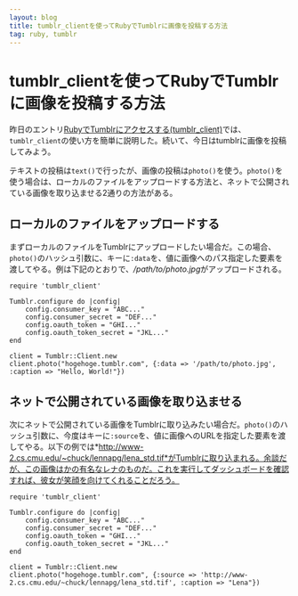 ```yaml
---
layout: blog
title: tumblr_clientを使ってRubyでTumblrに画像を投稿する方法
tag: ruby, tumblr
---
```


# tumblr_clientを使ってRubyでTumblrに画像を投稿する方法

昨日のエントリ[RubyでTumblrにアクセスする(tumblr_client)](http://www.xmisao.com/2013/10/06/ruby-tumblr-client.html)では、`tumblr_client`の使い方を簡単に説明した。続いて、今日はtumblrに画像を投稿してみよう。

テキストの投稿は`text()`で行ったが、画像の投稿は`photo()`を使う。`photo()`を使う場合は、ローカルのファイルをアップロードする方法と、ネットで公開されている画像を取り込ませる2通りの方法がある。

## ローカルのファイルをアップロードする

まずローカルのファイルをTumblrにアップロードしたい場合だ。この場合、`photo()`のハッシュ引数に、キーに`:data`を、値に画像へのパス指定した要素を渡してやる。例は下記のとおりで、*/path/to/photo.jpg*がアップロードされる。

~~~~
require 'tumblr_client'

Tumblr.configure do |config|
	config.consumer_key = "ABC..."
	config.consumer_secret = "DEF..."
	config.oauth_token = "GHI..."
	config.oauth_token_secret = "JKL..."
end

client = Tumblr::Client.new
client.photo("hogehoge.tumblr.com", {:data => '/path/to/photo.jpg', :caption => "Hello, World!"})
~~~~

## ネットで公開されている画像を取り込ませる

次にネットで公開されている画像をTumblrに取り込みたい場合だ。`photo()`のハッシュ引数に、今度はキーに`:source`を、値に画像へのURLを指定した要素を渡してやる。以下の例では*http://www-2.cs.cmu.edu/~chuck/lennapg/lena_std.tif*がTumblrに取り込まれる。余談だが、この画像はかの有名なレナのものだ。これを実行してダッシュボードを確認すれば、彼女が笑顔を向けてくれることだろう。

~~~~
require 'tumblr_client'

Tumblr.configure do |config|
	config.consumer_key = "ABC..."
	config.consumer_secret = "DEF..."
	config.oauth_token = "GHI..."
	config.oauth_token_secret = "JKL..."
end

client = Tumblr::Client.new
client.photo("hogehoge.tumblr.com", {:source => 'http://www-2.cs.cmu.edu/~chuck/lennapg/lena_std.tif', :caption => "Lena"})
~~~~
